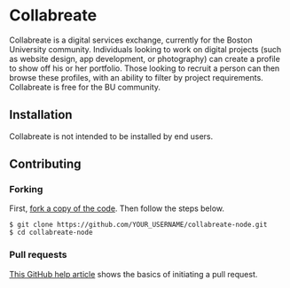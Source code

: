 Collabreate
===========

Collabreate is a digital services exchange, currently for the Boston University community. Individuals looking to work on digital projects (such as website design, app development, or photography) can create a profile to show off his or her portfolio. Those looking to recruit a person can then browse these profiles, with an ability to filter by project requirements. Collabreate is free for the BU community.

## Installation ##

Collabreate is not intended to be installed by end users.

## Contributing ##

### Forking ###

First, [fork a copy of the code](https://github.com/KyleLH/collabreate-node/fork). Then follow the steps below.

```
$ git clone https://github.com/YOUR_USERNAME/collabreate-node.git
$ cd collabreate-node
```

### Pull requests ###

[This GitHub help article](https://help.github.com/articles/using-pull-requests#before-you-begin) shows the basics of initiating a pull request.